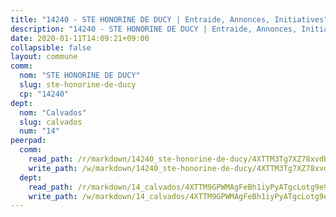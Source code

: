 ```yaml
---
title: "14240 - STE HONORINE DE DUCY | Entraide, Annonces, Initiatives"
description: "14240 - STE HONORINE DE DUCY | Entraide, Annonces, Initiatives"
date: 2020-01-11T14:09:21+09:00
collapsible: false
layout: commune
comm:
  nom: "STE HONORINE DE DUCY"
  slug: ste-honorine-de-ducy
  cp: "14240"
dept:
  nom: "Calvados"
  slug: calvados
  num: "14"
peerpad:
  comm:
    read_path: /r/markdown/14240_ste-honorine-de-ducy/4XTTM3Tg7XZ78xvdBhkQ6rSowxUxzKJGtCYKgCoq26Ywhc85s
    write_path: /w/markdown/14240_ste-honorine-de-ducy/4XTTM3Tg7XZ78xvdBhkQ6rSowxUxzKJGtCYKgCoq26Ywhc85s-K3TgUqwwQs2sJ1RRpebkyik6j1DSZqH5JWoHwkxnWL698SH9uPKANwTsFsxQodi37SaRqge5G1wUxUgzG7cpo4mEGWWa4BFoBkqCDAajpfbANJ9gQV6nLF5q4MmuR1VAvsgRNwwK
  dept:
    read_path: /r/markdown/14_calvados/4XTTM9GPWMAgFeBh1iyPyATgcLotg9e9APJpQBEyY3RZiUwJ6
    write_path: /w/markdown/14_calvados/4XTTM9GPWMAgFeBh1iyPyATgcLotg9e9APJpQBEyY3RZiUwJ6-K3TgUXWJAT2cYJ9ZstQphkkm2za8um5GwwXsivqaDFTgbhMDcHaRXnT3h69szAqCyvWcFfDim5fkwc6CXdUtyvPpirbD1TPAb6xCxpPN6dR3zzDRe29YehQYbhZdjvZYkgztJYvi
---
```


